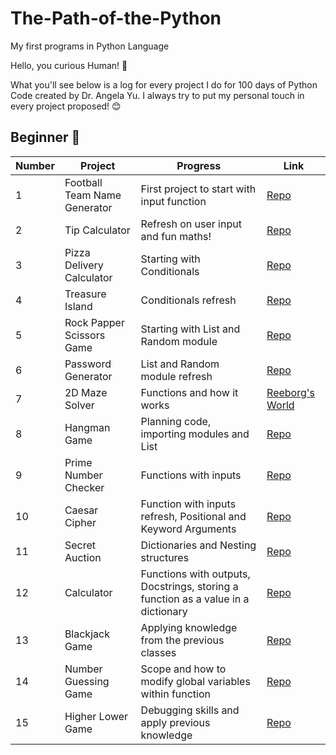 # The-Path-of-the-Python
My first programs in Python Language 

Hello, you curious Human! 👋

What you'll see below is a log for every project I do for 100 days of Python Code created by Dr. Angela Yu. I always try to put my personal touch in every project proposed! 😊 




## Beginner 🐍
| Number | Project                   | Progress                                                                                                              | Link                                                                                                                                                               |
|-----|---------------------------|-----------------------------------------------------------------------------------------------------------------------|--------------------------------------------------------------------------------------------------------------------------------------------------------------------|
| 1   | Football Team Name Generator       | First project to start with input function                                                                          | [Repo](https://github.com/JuliPolanco/The-Path-of-the-Python/blob/6bd2f97490d42f33da76041f4c8c726c258388a2/Beginner/Project-1-Football-Name-Generator/main.py)                                                |
| 2   | Tip Calculator            | Refresh on user input and fun maths!                                                                                  | [Repo](https://github.com/JuliPolanco/The-Path-of-the-Python/blob/6bd2f97490d42f33da76041f4c8c726c258388a2/Beginner/Project-2-Tip-Calculator/main.py)       
| 3   | Pizza Delivery Calculator             | Starting with Conditionals                                                                              | [Repo](https://github.com/JuliPolanco/The-Path-of-the-Python/blob/f41978f66f6a23e0293a999a1f839f993373e112/Beginner/Project-3-Pizza-Delivery-Calculator/main.py)       
| 4   | Treasure Island            | Conditionals refresh                                                                               | [Repo](https://github.com/JuliPolanco/Python-Beginner/blob/a54aaf083cbd8e2e0ce583462f4a49c878a948e9/Beginner/Project-4-Treasure-Island/main.py)
| 5   | Rock Papper Scissors Game           | Starting with List and Random module                                                                              | [Repo](https://github.com/JuliPolanco/Python-Beginner/blob/f8a5f7b583e333c20abbfb768274fd049cc5de63/Beginner/Project-5-Rock-Paper-Scissors/main.py) 
| 6   | Password Generator          | List and Random module refresh                                                                              | [Repo](https://github.com/JuliPolanco/Python-Beginner/blob/2f638f197096d9dec3106af536b407f26a3fd796/Beginner/Project-6-Password-Generator/main.py)
| 7   | 2D Maze Solver          | Functions and how it works                                                                            | [Reeborg's World](https://reeborg.ca/reeborg.html?lang=en&mode=python&menu=worlds%2Fmenus%2Freeborg_intro_en.json&name=Maze&url=worlds%2Ftutorial_en%2Fmaze1.json)
| 8   | Hangman Game          | Planning code, importing modules and List                                                                            | [Repo](https://github.com/JuliPolanco/Python-Beginner/blob/c5f698177244a9dfeb31da8912b55131b17d2110/Beginner/Project-8-Hangman/main.py)
| 9   | Prime Number Checker           | Functions with inputs                                                                           | [Repo](https://github.com/JuliPolanco/Python-Beginner/blob/557ee47f2b58042b7a310f2d28e5f01f05fc9195/Beginner/Project-9-Prime-Number-Check/main.py)
| 10   | Caesar Cipher         | Function with inputs refresh, Positional and Keyword Arguments                                                                        | [Repo](https://github.com/JuliPolanco/Python-Beginner/blob/4db1b7842add5cafdb8182eac9a72106749793d8/Beginner/Project-10-Caesar-Cipher/main.py)
| 11   | Secret Auction           | Dictionaries and Nesting structures                                                                      | [Repo](https://github.com/JuliPolanco/Python-Beginner/blob/4db1b7842add5cafdb8182eac9a72106749793d8/Beginner/Project-11-Secret-Auction/main.py)
| 12   | Calculator           | Functions with outputs, Docstrings, storing a function as a value in a dictionary                                                                   | [Repo](https://github.com/JuliPolanco/Python-Beginner/blob/f4edd13aab658232d1b873e7243a55ad7fc68781/Beginner/Project-12-Calculator/main.py)
| 13   | Blackjack Game           | Applying knowledge from the previous classes                                                                 | [Repo](https://github.com/JuliPolanco/Python-Beginner/blob/e544e49865f4ced170ef950869463ed52890f3e5/Beginner/Project-13-Blackjack-Game/main.py)
| 14   | Number Guessing Game          | Scope and how to modify global variables within function                                                           | [Repo](https://github.com/JuliPolanco/Python-Beginner/blob/014e41dab9cb82777a129cb3a217cc6e4f44835d/Beginner/Project-14-Number-Guessing-Game/main.py)
| 15   | Higher Lower Game         | Debugging skills and apply previous knowledge                                                         | [Repo](https://github.com/JuliPolanco/Python-Beginner/blob/3caa67f49165b640436c267accc6d3d82cfd7919/Beginner/Project-15-Higher-Lower-Game/main.py)
